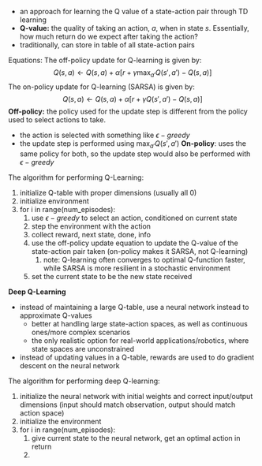 - an approach for learning the Q value of a state-action pair through TD learning
- **Q-value:** the quality of taking an action, $a$, when in state $s$. Essentially, how much return do we expect after taking the action?
- traditionally, can store in table of all state-action pairs

Equations:
The off-policy update for Q-learning is given by:
$$
Q(s, a) \leftarrow Q(s, a) + \alpha \left[ r + \gamma \max_{a'} Q(s', a') - Q(s, a) \right]
$$
The on-policy update for Q-learning (SARSA) is given by:
$$
Q(s, a) \leftarrow Q(s, a) + \alpha \left[ r + \gamma Q(s', a') - Q(s, a) \right]
$$
**Off-policy:** the policy used for the update step is different from the policy used to select actions to take.
- the action is selected with something like $\epsilon-greedy$
- the update step is performed using $\max_{a'} Q(s', a')$
**On-policy**: uses the same policy for both, so the update step would also be performed with $\epsilon-greedy$

The algorithm for performing Q-Learning:
1. initialize Q-table with proper dimensions (usually all 0)
2. initialize environment
3. for i in range(num_episodes):
	1. use $\epsilon-greedy$ to select an action, conditioned on current state
	2. step the environment with the action
	3. collect reward, next state, done, info
	4. use the off-policy update equation to update the Q-value of the state-action pair taken (on-policy makes it SARSA, not Q-learning)
		1. note: Q-learning often converges to optimal Q-function faster, while SARSA is more resilient in a stochastic environment
	5. set the current state to be the new state received

**Deep Q-Learning**

- instead of maintaining a large Q-table, use a neural network instead to approximate Q-values
	- better at handling large state-action spaces, as well as continuous ones/more complex scenarios
	- the only realistic option for real-world applications/robotics, where state spaces are unconstrained
- instead of updating values in a Q-table, rewards are used to do gradient descent on the neural network

The algorithm for performing deep Q-learning:
1. initialize the neural network with initial weights and correct input/output dimensions (input should match observation, output should match action space)
2. initialize the environment
3. for i in range(num_episodes):
	1. give current state to the neural network, get an optimal action in return
	2. 